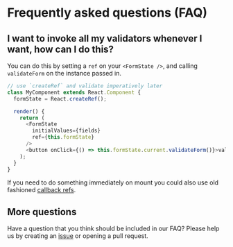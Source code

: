 # Frequently asked questions (FAQ)

## I want to invoke all my validators whenever I want, how can I do this?

You can do this by setting a `ref` on your `<FormState />`, and calling `validateForm` on the instance passed in.

```typescript
// use `createRef` and validate imperatively later
class MyComponent extends React.Component {
  formState = React.createRef();

  render() {
    return (
      <FormState
        initialValues={fields}
        ref={this.formState}
      />
      <button onClick={() => this.formState.current.validateForm()}>validate</button>
    );
  }
}
```

If you need to do something immediately on mount you could also use old fashioned [callback refs](https://reactjs.org/docs/refs-and-the-dom.html#callback-refs).

## More questions

Have a question that you think should be included in our FAQ? Please help us by creating an [issue](https://github.com/Shopify/quilt/issues/new?template=ENHANCEMENT.md) or opening a pull request.
